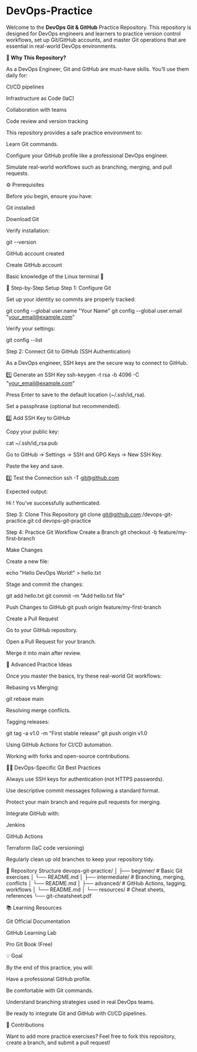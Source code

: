 # DevOps-Practice
Welcome to the **DevOps Git & GitHub** Practice Repository.
This repository is designed for DevOps engineers and learners to practice version control workflows, set up Git/GitHub accounts, and master Git operations that are essential in real-world DevOps environments.

**📌 Why This Repository?**

As a DevOps Engineer, Git and GitHub are must-have skills.
You’ll use them daily for:

CI/CD pipelines

Infrastructure as Code (IaC)

Collaboration with teams

Code review and version tracking

This repository provides a safe practice environment to:

Learn Git commands.

Configure your GitHub profile like a professional DevOps engineer.

Simulate real-world workflows such as branching, merging, and pull requests.

⚙️ Prerequisites

Before you begin, ensure you have:

Git installed

Download Git

Verify installation:

git --version


GitHub account created

Create GitHub account

Basic knowledge of the Linux terminal 🐧

🚀 Step-by-Step Setup
Step 1: Configure Git

Set up your identity so commits are properly tracked:

git config --global user.name "Your Name"
git config --global user.email "your_email@example.com"


Verify your settings:

git config --list

Step 2: Connect Git to GitHub (SSH Authentication)

As a DevOps engineer, SSH keys are the secure way to connect to GitHub.

1️⃣ Generate an SSH Key
ssh-keygen -t rsa -b 4096 -C "your_email@example.com"


Press Enter to save to the default location (~/.ssh/id_rsa).

Set a passphrase (optional but recommended).

2️⃣ Add SSH Key to GitHub

Copy your public key:

cat ~/.ssh/id_rsa.pub


Go to GitHub → Settings → SSH and GPG Keys → New SSH Key.

Paste the key and save.

3️⃣ Test the Connection
ssh -T git@github.com


Expected output:

Hi <username>! You've successfully authenticated.

Step 3: Clone This Repository
git clone git@github.com:<your-username>/devops-git-practice.git
cd devops-git-practice

Step 4: Practice Git Workflow
Create a Branch
git checkout -b feature/my-first-branch

Make Changes

Create a new file:

echo "Hello DevOps World!" > hello.txt


Stage and commit the changes:

git add hello.txt
git commit -m "Add hello.txt file"

Push Changes to GitHub
git push origin feature/my-first-branch

Create a Pull Request

Go to your GitHub repository.

Open a Pull Request for your branch.

Merge it into main after review.

🌟 Advanced Practice Ideas

Once you master the basics, try these real-world Git workflows:

Rebasing vs Merging:

git rebase main


Resolving merge conflicts.

Tagging releases:

git tag -a v1.0 -m "First stable release"
git push origin v1.0


Using GitHub Actions for CI/CD automation.

Working with forks and open-source contributions.

🧑‍💻 DevOps-Specific Git Best Practices

Always use SSH keys for authentication (not HTTPS passwords).

Use descriptive commit messages following a standard format.

Protect your main branch and require pull requests for merging.

Integrate GitHub with:

Jenkins

GitHub Actions

Terraform (IaC code versioning)

Regularly clean up old branches to keep your repository tidy.

📂 Repository Structure
devops-git-practice/
│
├── beginner/           # Basic Git exercises
│   └── README.md
│
├── intermediate/       # Branching, merging, conflicts
│   └── README.md
│
├── advanced/           # GitHub Actions, tagging, workflows
│   └── README.md
│
└── resources/          # Cheat sheets, references
    └── git-cheatsheet.pdf

📚 Learning Resources

Git Official Documentation

GitHub Learning Lab

Pro Git Book (Free)

💡 Goal

By the end of this practice, you will:

Have a professional GitHub profile.

Be comfortable with Git commands.

Understand branching strategies used in real DevOps teams.

Be ready to integrate Git and GitHub with CI/CD pipelines.

🤝 Contributions

Want to add more practice exercises?
Feel free to fork this repository, create a branch, and submit a pull request!
